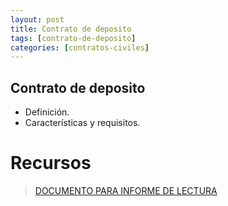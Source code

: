 ```yaml
---
layout: post
title: Contrato de deposito
tags: [contrato-de-deposito]
categories: [contratos-civiles]
---
```


## Contrato de deposito
- Definición.
- Características y requisitos.

<!-- more -->
# Recursos
> [DOCUMENTO PARA INFORME DE LECTURA](/assets/documentos/semana_12.pdf)